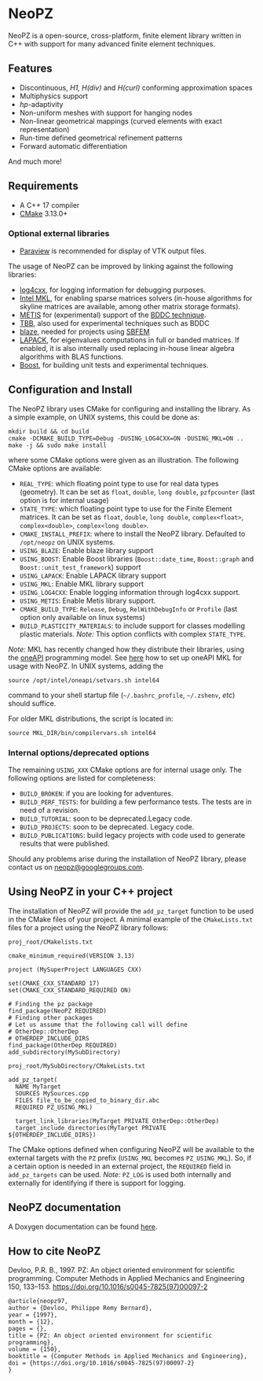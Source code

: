 # NeoPZ

NeoPZ is a open-source, cross-platform, finite element library
written in C++ with support for many advanced finite element techniques.

## Features
- Discontinuous, *H1, H(div)* and *H(curl)* conforming approximation spaces
- Multiphysics support
- *hp*-adaptivity
- Non-uniform meshes with support for hanging nodes
- Non-linear geometrical mappings (curved elements with exact representation)
- Run-time defined geometrical refinement patterns
- Forward automatic differentiation

And much more!

## Requirements
- A C++ 17 compiler
- [CMake](https://cmake.org/download/) 3.13.0+

### Optional external libraries
- [Paraview](https://www.paraview.org/download/) is recommended for display of VTK output files.

The usage of NeoPZ can be improved by linking against the following libraries:

- [log4cxx](https://logging.apache.org/log4cxx/latest_stable/), for logging information for debugging purposes.
- [Intel MKL](https://software.intel.com/en-us/mkl), for enabling sparse matrices solvers (in-house algorithms for skyline matrices are available, among other matrix storage formats).
- [METIS](http://glaros.dtc.umn.edu/gkhome/metis/metis/overview) for (experimental) support of the [BDDC  technique](https://epubs.siam.org/doi/abs/10.1137/S1064827502412887?journalCode=sjoce3).
- [TBB](https://github.com/oneapi-src/oneTBB), also used for experimental techniques such as BDDC
- [blaze](https://bitbucket.org/blaze-lib/blaze), needed for projects using [SBFEM](https://www.cies.unsw.edu.au/scaled-boundary-finite-element-method-2a)
- [LAPACK](http://www.netlib.org/lapack/), for eigenvalues computations in full or banded matrices. If enabled, it is also internally used replacing in-house linear algebra algorithms with BLAS functions.
- [Boost](https://www.boost.org/), for building unit tests and experimental techniques.

## Configuration and Install
The NeoPZ library uses CMake for configuring and installing the library. As a simple example, on UNIX systems, this could be done as:
```
mkdir build && cd build
cmake -DCMAKE_BUILD_TYPE=Debug -DUSING_LOG4CXX=ON -DUSING_MKL=ON ..
make -j && sudo make install
```
where some CMake options were given as an illustration. The following CMake options are available:

- `REAL_TYPE`: which floating point type to use for real data types (geometry). It can be set as `float`, `double`, `long double`, `pzfpcounter` (last option is for internal usage)
- `STATE_TYPE`: which floating point type to use for the Finite Element matrices. It can be set as `float`, `double`, `long double`, `complex<float>`, `complex<double>`, `complex<long double>`.
- `CMAKE_INSTALL_PREFIX`: where to install the NeoPZ library. Defaulted to `/opt/neopz` on UNIX systems.
- `USING_BLAZE`: Enable blaze library support
- `USING_BOOST`: Enable Boost libraries (`Boost::date_time`, `Boost::graph` and `Boost::unit_test_framework`) support
- `USING_LAPACK`: Enable LAPACK library support
- `USING_MKL`: Enable MKL library support
- `USING_LOG4CXX`: Enable logging information through log4cxx support.
- `USING_METIS`: Enable Metis library support.
- `CMAKE_BUILD_TYPE`: `Release`, `Debug`, `RelWithDebugInfo` or `Profile` (last option only available on linux systems)
- `BUILD_PLASTICITY_MATERIALS`: to include support for classes modelling plastic materials. *Note:* This option conflicts with complex `STATE_TYPE`.

*Note:* MKL has recently changed how they distribute their libraries, using the [oneAPI](https://software.intel.com/content/www/us/en/develop/tools/oneapi.html) programming model. See [here](https://software.intel.com/content/www/us/en/develop/documentation/get-started-with-intel-oneapi-base-linux/top/before-you-begin.html) how to set up oneAPI MKL for usage with NeoPZ. In UNIX systems, adding the 
```
source /opt/intel/oneapi/setvars.sh intel64
```
command to your shell startup file (`~/.bashrc_profile`, `~/.zshenv`, *etc*) should suffice.

For older MKL distributions, the script is located in:
```
source MKL_DIR/bin/compilervars.sh intel64
```

### Internal options/deprecated options
The remaining `USING_XXX` CMake options are for internal usage only.
The following options are listed for completeness:

- `BUILD_BROKEN`: if you are looking for adventures.
- `BUILD_PERF_TESTS`: for building a few performance tests. The tests are in need of a revision.
- `BUILD_TUTORIAL`: soon to be deprecated.Legacy code.
- `BUILD_PROJECTS`: soon to be deprecated. Legacy code.
- `BUILD_PUBLICATIONS`: build legacy projects with code used to generate results that were published.


Should any problems arise during the installation of NeoPZ library, please contact us on <neopz@googlegroups.com>.

## Using NeoPZ in your C++ project
The installation of NeoPZ will provide the `add_pz_target` function to be used in the CMake files of your project. A minimal example of the `CMakeLists.txt` files for a project using the NeoPZ library follows:

`proj_root/CMakelists.txt`

```
cmake_minimum_required(VERSION 3.13)

project (MySuperProject LANGUAGES CXX)

set(CMAKE_CXX_STANDARD 17)
set(CMAKE_CXX_STANDARD_REQUIRED ON)

# Finding the pz package
find_package(NeoPZ REQUIRED)
# Finding other packages
# Let us assume that the following call will define
# OtherDep::OtherDep
# OTHERDEP_INCLUDE_DIRS
find_package(OtherDep REQUIRED)
add_subdirectory(MySubDirectory)
```

`proj_root/MySubDirectory/CMakeLists.txt`

```
add_pz_target(
  NAME MyTarget
  SOURCES MySources.cpp
  FILES file_to_be_copied_to_binary_dir.abc
  REQUIRED PZ_USING_MKL)
  
  target_link_libraries(MyTarget PRIVATE OtherDep::OtherDep)
  target_include_directories(MyTarget PRIVATE ${OTHERDEP_INCLUDE_DIRS})
```

The CMake options defined when configuring NeoPZ will be available to the external targets with the `PZ` prefix (`USING_MKL` becomes `PZ_USING_MKL`). So, if a certain option is needed in an external project, the `REQUIRED` field in `add_pz_targets` can be used. *Note:* `PZ_LOG` is used both internally and externally for identifying if there is support for logging.

## NeoPZ documentation

A Doxygen documentation can be found 
[here](http://www.labmec.org.br/pz/arquivos-html/html/index.html).

## How to cite NeoPZ

Devloo, P.R. B., 1997. PZ: An object oriented environment
for scientific programming. Computer Methods in Applied Mechanics
and Engineering 150, 133–153.
https://doi.org/10.1016/s0045-7825(97)00097-2

```
@article{neopz97,
author = {Devloo, Philippe Remy Bernard},
year = {1997},
month = {12},
pages = {},
title = {PZ: An object oriented environment for scientific programming},
volume = {150},
booktitle = {Computer Methods in Applied Mechanics and Engineering},
doi = {https://doi.org/10.1016/s0045-7825(97)00097-2}
}
```
